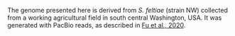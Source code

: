 The genome presented here is derived from _S. feltiae_ (strain NW) collected from a working agricultural field in south central Washington, USA. It was generated with PacBio reads, as described in [Fu et al., 2020](https://pubmed.ncbi.nlm.nih.gov/32180379/).
